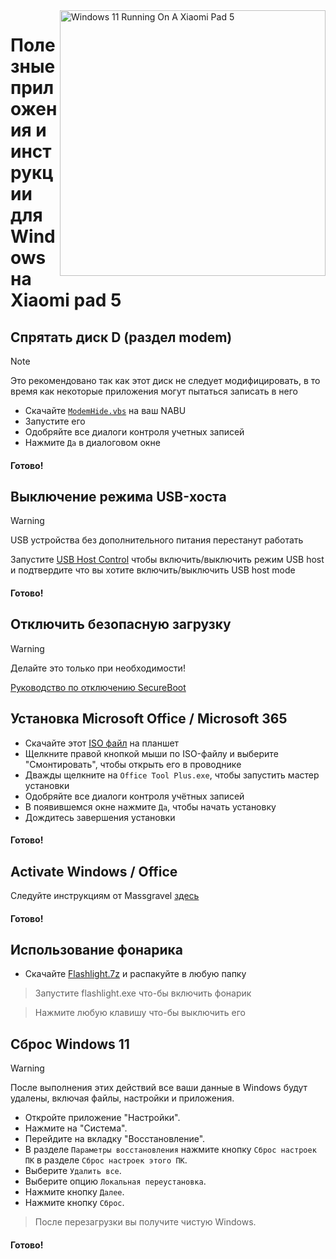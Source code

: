 <img align="right" src="https://raw.githubusercontent.com/erdilS/Port-Windows-11-Xiaomi-Pad-5/main/nabu.png" width="425" alt="Windows 11 Running On A Xiaomi Pad 5">

# Полезные приложения и инструкции для Windows на Xiaomi pad 5

## Спрятать диск D (раздел modem)
> [!NOTE]
> Это рекомендовано так как этот диск не следует модифицировать, в то время как некоторые приложения могут пытаться записать в него

- Скачайте [`ModemHide.vbs`](https://github.com/Misha803/My-Scripts/releases/tag/ModemHide) на ваш NABU
- Запустите его
- Одобряйте все диалоги контроля учетных записей
- Нажмите `Да` в диалоговом окне


#### Готово!


## Выключение режима USB-хоста 
> [!Warning]
> USB устройства без дополнительного питания перестанут работать 

Запустите [USB Host Control](https://github.com/Misha803/My-Scripts/releases/tag/USB-Host-Mode-Control) чтобы включить/выключить режим USB host и подтвердите что вы хотите включить/выключить USB host mode 

#### Готово!

## Отключить безопасную загрузку 
> [!Warning]
> Делайте это только при необходимости!

[Руководство по отключению SecureBoot ](/guide/Russian/disable-secureboot-ru.md)

## Установка Microsoft Office / Microsoft 365
- Скачайте этот [ISO файл](https://mega.nz/file/dnhQ3Q6b#X0o_B9eEPRa_IaPojQ-z1sLdqMgXkEQXqxfm2P0jL0I) на планшет
- Щелкните правой кнопкой мыши по ISO-файлу и выберите "Смонтировать", чтобы открыть его в проводнике
- Дважды щелкните на ```Office Tool Plus.exe```, чтобы запустить мастер установки
- Одобряйте все диалоги контроля учётных записей
- В появившемся окне нажмите `Да`, чтобы начать установку 
- Дождитесь завершения установки

#### Готово!

## Activate Windows / Office
Следуйте инструкциям от Massgravel [здесь](https://github.com/massgravel/Microsoft-Activation-Scripts)

#### Готово!

 ## Использование фонарика 

 - Скачайте [Flashlight.7z](https://github.com/erdilS/Port-Windows-11-Xiaomi-Pad-5/releases/download/1.0/flashlight_fix.7z) и распакуйте в любую папку

> Запустите flashlight.exe что-бы включить фонарик

> Нажмите любую клавишу что-бы выключить его

## Сброс Windows 11
> [!Warning]
> После выполнения этих действий все ваши данные в Windows будут удалены, включая файлы, настройки и приложения.
- Откройте приложение "Настройки".
- Нажмите на "Система".
- Перейдите на вкладку "Восстановление".
- В разделе ```Параметры восстановления``` нажмите кнопку ```Сброс настроек ПК``` в разделе ```Сброс настроек этого ПК```.
- Выберите `Удалить все`.
- Выберите опцию `Локальная переустановка`.
- Нажмите кнопку `Далее`.
- Нажмите кнопку `Сброс`.
> После перезагрузки вы получите чистую Windows.

#### Готово!
